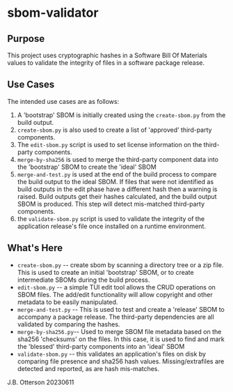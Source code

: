 # sbom-validator

## Purpose

This project uses cryptographic hashes in a Software Bill Of Materials values to validate the integrity of files in a software package release.

## Use Cases

The intended use cases are as follows:

1. A 'bootstrap' SBOM is initially created using the 
   `create-sbom.py` from the build output.
2. `create-sbom.py` is also used to create a list of 'approved'
   third-party components.
3. The `edit-sbom.py` script is used to set license information on
   the third-party components.
4. `merge-by-sha256` is used to merge the third-party component data
   into the 'bootstrap' SBOM to create the 'ideal' SBOM
5. `merge-and-test.py` is used at the end
   of the build process to compare the build output to the 
   ideal SBOM.  If files that were not identified as build
   outputs in the edit phase have a different hash then a
   warning is raised.  Build outputs get their hashes
   calculated, and the build output SBOM is produced. This step
   will detect mis-matched third-party components.
6. the `validate-sbom.py` script is used to validate the
   integrity of the application release's file once
   installed on a runtime environment.

## What's Here

* `create-sbom.py` -- create sbom by scanning a directory
  tree or a zip file.  This is used to create an initial
  'bootstrap' SBOM, or to create intermediate SBOMs
  during the build process.
* `edit-sbom.py` -- a simple TUI edit tool allows the CRUD operations
  on SBOM files.  The add/edit functionality will allow copyright
  and other metadata to be easily manipulated.
* `merge-and-test.py` -- This is used to test and create a 'release'
  SBOM to accompany a package release.  The third-party dependencies
  are all validated by comparing the hashes.
* `merge-by-sha256.py`-- Used to merge SBOM file metadata based on
  the sha256 'checksums' on the files.  In this case, it is used to
  find and mark the 'blessed' third-party components into an 'ideal'
  SBOM
* `validate-sbom.py` -- this validates an application's
  files on disk by comparing file presence and sha256 
  hash values.  Missing/extrafiles are detected and
  reported, as are hash mis-matches.

J.B. Otterson 20230611
